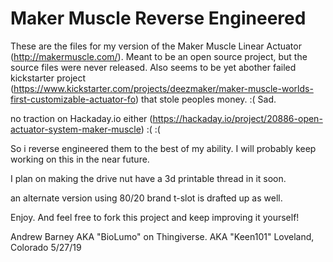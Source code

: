 # Maker Muscle Reverse Engineered
These are the files for my version of the Maker Muscle Linear Actuator (http://makermuscle.com/). Meant to be an open source project, but the source files were never released. Also seems to be yet abother failed kickstarter project (https://www.kickstarter.com/projects/deezmaker/maker-muscle-worlds-first-customizable-actuator-fo) that stole peoples money. :( Sad.

no traction on Hackaday.io either (https://hackaday.io/project/20886-open-actuator-system-maker-muscle) :( :(

So i reverse engineered them to the best of my ability. I will probably keep working on this in the near future.

I plan on making the drive nut have a 3d printable thread in it soon.

an alternate version using 80/20 brand t-slot is drafted up as well.

Enjoy. And feel free to fork this project and keep improving it yourself!

Andrew Barney
AKA "BioLumo" on Thingiverse. AKA "Keen101"
Loveland, Colorado
5/27/19